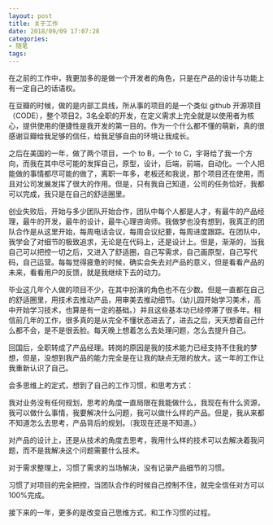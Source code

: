 ```yaml
---
layout: post
title: 关于工作
date: 2018/09/09 17:07:28
categories:
- 随笔
tags:
---
```


在之前的工作中，我更加多的是做一个开发者的角色，只是在产品的设计与功能上有一定自己的话语权。

在豆瓣的时候，做的是内部工具线，所从事的项目的是一个类似 github 开源项目（CODE），整个项目2，3名全职的开发，在定义需求上完全就是以使用者为核心，提供使用的便捷性是我开发的第一目的。作为一个什么都不懂的萌新，真的很感谢豆瓣给我足够的信任，给我足够自由的环境让我成长。

之后在美国的一年，做了两个项目，一个 to B，一个 to C，宇哥给了我一个方向，而我在其中尽可能的发挥自己，原型，设计，后端，前端，自动化。一个人把能做的事情都尽可能的做了，离职一年多，老板还和我说，那个项目还在使用，而且对公司发展发挥了很大的作用。但是，只有我自己知道，公司的任务恰好，我都可以完成，我只是在自己的舒适圈里。

创业失败后，开始与多少团队开始合作，团队中每个人都是人才，有最牛的产品经理，最牛的开发，最牛的设计，最牛心理咨询师。我做梦也没有想到，我真正的团队合作是从这里开始，每周电话会议，每周会议纪要，每周进度跟踪。在团队中，我学会了对细节的极致追求，无论是在代码上，还是设计上。但是，渐渐的，当我自己可以把控一切之后，又进入了舒适圈，自己写需求，自己画原型，自己写代码，自己运营。每每觉得疲惫的时候，确实会失去对产品的意义，但是看看产品的未来，看看用户的反馈，就是我继续下去的动力。

毕业这几年个人做的项目不少，在其中扮演的角色也不在少数。但是一直都在自己的舒适圈里，用技术去推动产品，用审美去推动细节。（幼儿园开始学习美术，高中开始学习技术，也算是有一定的基础。）并且这些基本功已经停滞了很多年。相信前几年的工作，很多真的是从完全不懂状态进去了，进去之后，天天想着自己什么都不会，是不是很丢脸。每天晚上想着怎么去处理问题，怎么去提升自己。

回国后，全职转成了产品经理。转岗的原因是我的技术能力已经支持不住我的梦想，但是，没想到我产品的能力完全是在让我的缺点无限的放大。这一年的工作让我重新认识了自己。

会多思维上的定式，想到了自己的工作习惯，和思考方式：

我对业务没有任何规划，思考的角度一直局限在我能做什么，我现在有什么资源，我可以做什么事情，我要解决什么问题，我可以做什么样的产品。但是，我从来都不知道怎么去思考，产品背后的规划。（我现在还是不知道。）

对产品的设计上，还是从技术的角度去思考，我用什么样的技术可以去解决着我问题，而不是我解决这个问题需要什么技术。

对于需求整理上，习惯了需求的当场解决，没有记录产品细节的习惯。

习惯了对项目的完全把控，当团队合作的时候自己控制不住，就完全信任对方可以100%完成。

接下来的一年，更多的是改变自己思维方式，和工作习惯的过程。